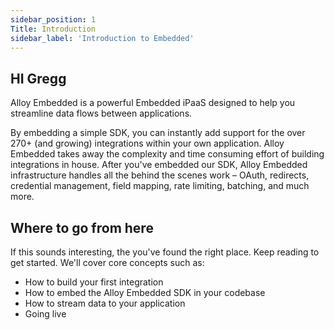 ```yaml
---
sidebar_position: 1
Title: Introduction
sidebar_label: 'Introduction to Embedded'
---
```


## HI Gregg

Alloy Embedded is a powerful Embedded iPaaS designed to help you streamline data flows between applications.

By embedding a simple SDK, you can instantly add support for the over 270+ (and growing) integrations  within your own application. Alloy Embedded takes away the complexity and time consuming effort of building integrations in house. After you've embedded our SDK, Alloy Embedded infrastructure handles all the behind the scenes work – OAuth, redirects, credential management, field mapping, rate limiting, batching, and much more.

## Where to go from here

If this sounds interesting, the you've found the right place.  Keep reading to get started. We'll cover core concepts such as:

- How to build your first integration
- How to embed the Alloy Embedded SDK in your codebase
- How to stream data to your application
- Going live
